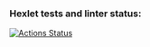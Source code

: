 ### Hexlet tests and linter status:
[![Actions Status](https://github.com/den1523/qa-engineer-project-85/workflows/hexlet-check/badge.svg)](https://github.com/den1523/qa-engineer-project-85/actions)